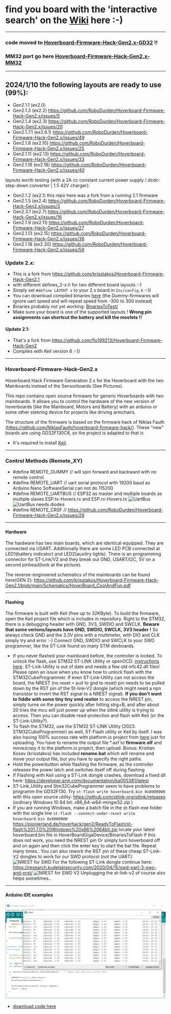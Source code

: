 # find you board with the 'interactive search' on the [Wiki](https://github.com/RoboDurden/Hoverboard-Firmware-Hack-Gen2.x/wiki) here :-)

***

### code moved to [Hoverboard-Firmware-Hack-Gen2.x-GD32](https://github.com/RoboDurden/Hoverboard-Firmware-Hack-Gen2.x-GD32) !!
### MM32 port go here [Hoverboard-Firmware-Hack-Gen2.x-MM32](https://github.com/AILIFE4798/Hoverboard-Firmware-Hack-Gen2.x-MM32)

***

## 2024/1/10 the following layouts are ready to use (99%):

- Gen2.1.1 (ex2.0)
- Gen2.1.3 (ex2.2) https://github.com/RoboDurden/Hoverboard-Firmware-Hack-Gen2.x/issues/5
- Gen2.1.4 (ex2.3) https://github.com/RoboDurden/Hoverboard-Firmware-Hack-Gen2.x/issues/20
- Gen2.1.7.1 (ex2.6.1) https://github.com/RoboDurden/Hoverboard-Firmware-Hack-Gen2.x/issues/49
- Gen2.1.8 (ex2.10) https://github.com/RoboDurden/Hoverboard-Firmware-Hack-Gen2.x/issues/25
- Gen2.1.11 (ex2.13) https://github.com/RoboDurden/Hoverboard-Firmware-Hack-Gen2.x/issues/33
- Gen2.1.16 (ex2.18) https://github.com/RoboDurden/Hoverboard-Firmware-Hack-Gen2.x/issues/40

layouts worth testing (with a 2A cc constant current power supply / dcdc-step-down converter | 1.5 42V charger):

- Gen2.1.2 (ex2.1) this repo here was a fork from a running 2.1 firmware
- Gen2.1.5 (ex2.4) https://github.com/RoboDurden/Hoverboard-Firmware-Hack-Gen2.x/issues/3
- Gen2.3.1 (ex2.7) https://github.com/RoboDurden/Hoverboard-Firmware-Hack-Gen2.x/issues/16
- Gen2.1.9 (ex2.11) https://github.com/RoboDurden/Hoverboard-Firmware-Hack-Gen2.x/issues/27
- Gen2.1.13 (ex2.15) https://github.com/RoboDurden/Hoverboard-Firmware-Hack-Gen2.x/issues/38
- Gen2.1.18 (ex2.20) https://github.com/RoboDurden/Hoverboard-Firmware-Hack-Gen2.x/issues/58
  
### Update 2.x:
- This is a fork from https://github.com/krisstakos/Hoverboard-Firmware-Hack-Gen2.1
- with different defines_2-x.h for two different board layouts :-) 
- Simply set `#define LAYOUT x` to your 2.x board in `Inc/config.h` :-))
- You can download compiled binaries [here](BinariesReadyToFlash/) (the Dummy-firmwares will ignore uart speed and will repeat speed from -300 to 300 instead)
- Binaries probably not yet working: [BinariesToTest/](BinariesToTest/)
- Make sure your board is one of the supported layouts ! **Wrong pin assignments can shortcut the battery and kill the mosfets !!**


#### Update 2.1:
- That's a fork from https://github.com/flo199213/Hoverboard-Firmware-Hack-Gen2
- Compiles with Keil version 6 :-))


---

### Hoverboard-Firmware-Hack-Gen2.x

Hoverboard Hack Firmware Generation 2.x for the Hoverboard with the two Mainboards instead of the Sensorboards (See Pictures).

This repo contains open source firmware for generic Hoverboards with two mainboards. It allows you to control the hardware of the new version of hoverboards (like the Mainboard, Motors and Battery) with an arduino or some other steering device for projects like driving armchairs.

The structure of the firmware is based on the firmware hack of Niklas Fauth (https://github.com/NiklasFauth/hoverboard-firmware-hack/). These "new" boards are using GD32F130C6, so the project is adapted to that ic

- It's required to install [Keil](https://www.keil.com/download/product/).

---

### Control Methods (Remote_XY)

- #define REMOTE_DUMMY  // will spin forward and backward with no remote control
- #define REMOTE_UART    // uart serial protocol with 19200 baud as Arduino Nano SoftwareSerial can not do 115200
- #define REMOTE_UARTBUS	// ESP32 as master and multiple boards as multiple slaves ESP.tx-Hovers.rx and ESP.rx-Hovers.tx
  ![UartBus](https://raw.githubusercontent.com/RoboDurden/Hoverboard-Firmware-Hack-Gen2.x/main/Overview/UartBus.jpg)
  ![UartBus needs diodes](https://raw.githubusercontent.com/RoboDurden/Hoverboard-Firmware-Hack-Gen2.x/main/Overview/UartBus_needs_Schottky_diodes.jpg)  
- #define REMOTE_CRSF		// https://github.com/RoboDurden/Hoverboard-Firmware-Hack-Gen2.x/issues/26

---

#### Hardware

The hardware has two main boards, which are identical equipped. They are connected via USART. Additionally there are some LED PCB connected at LED1(battery indicator) and LED2(auxiliry lights). There is an programming connector for ST-Link/V2 and they break out GND, USART/I2C, 5V on a second pinhead(look at the picture).

The reverse-engineered schematics of the mainboards can be found here(GEN 2):
https://github.com/krisstakos/Hoverboard-Firmware-Hack-Gen2.1/blob/main/Schematics/HoverBoard_CoolAndFun.pdf


---

#### Flashing
The firmware is built with Keil (free up to 32KByte). To build the firmware, open the Keil project file which is includes in repository. Right to the STM32, there is a debugging header with GND, 3V3, SWDIO and SWCLK. 
**Beware that some verions/layouts have  GND, SWDIO, SWCLK, 3V3 header !** So always check GND and the 3.3V pins with a multimeter, with DIO and CLK simply try and error :-)
Connect GND, SWDIO and SWCLK to your SWD programmer, like the ST-Link found on many STM devboards.

- If you never flashed your mainboard before, the controller is locked. To unlock the flash, use STM32 ST-LINK Utility or openOCD. [instructions here](https://github.com/EFeru/hoverboard-firmware-hack-FOC/wiki/How-to-Unlock-MCU-flash).
ST-Link-Utility is out of date and needs a few old mfc42.dll files! Please open an issue when you know how to unlock flash with the STM32CubeProgrammer.
If even ST-Link-Utility can not access the board, the NREST (no reset = pull to gnd to reset) pin needs to be pulled down by the RST pin of the St-link-V2 dongle (which might need a npn transistor to invert the RST signal to a NREST signal).
**If you don't want to fiddle with some tiny tiny smd resitor** to access the NREST pin, simply turne on the power quickly after hitting strg+B, and after about 20 tries the mcu will just power up when the stlink utility is trying to access. Then you can disable read-protection and flash with Keil (or the ST-Link-Utility?).
- To flash the STM32, use the STM32 ST-LINK Utility (2023: STM32CubeProgrammer) as well, ST-Flash utility or Keil by itself. I was also having 100% success rate with platform.io project from [here](https://github.com/EFeru/hoverboard-sideboard-hack-GD) just for uploading. You have to rename the output file *.axf to **firmware.elf** and move/copy it to the platform.io project, then upload. 
Bonus: Kristian Kosev (krisstakos) has  included **rename.bat** which will rename and move your output file, but you have to specify the right paths.
- Hold the powerbutton while flashing the firmware, as the controller releases the power latch and switches itself off during flashing
- If Flashing with Keil using a ST-Link dongle crashes, download a fixed dll here: https://developer.arm.com/documentation/ka005381/latest
- ST-Link_Utility and Stm32CubeProgrammer seem to have problems to programm the GD32F130. Try ` st-flash write hoverboard.bin 0x8000000 ` with this open source utility: https://github.com/stlink-org/stlink/releases (ordinary Windows 10 64 bit: x86_64-w64-mingw32.zip )
- If you are running Windows, make a batch file in the st-flash-exe folder with the single line `st-flash --connect-under-reset write hoverboard.bin 0x8000000`
https://pionierland.de/hoverhack/gen2/ReadyToFlash/st-flash%201.7.0%20Windows%20x86%2064bit.zip
locate your latest hoverboard.bin file in HoverBoardGigaDevice/BinariesToFlash
If this does not work, you need the NREST pin Or simply turn hoverboard off and on again and then click the enter key to start the bat file. Repeat many times..
You can also rework the RST pin of these cheap ST-Link-V2 dongles to work for our SWD protocol (not the UART):
![NREST for SWD](https://raw.githubusercontent.com/RoboDurden/Hoverboard-Firmware-Hack-Gen2.x/main/Overview/NREST_for_SWD.jpg)
For the following ST-Link dongle continue here: https://research.kudelskisecurity.com/2020/04/15/swd-part-3-swo-and-nrst/
![NREST for SWD V2](https://raw.githubusercontent.com/RoboDurden/Hoverboard-Firmware-Hack-Gen2.x/main/Overview/NREST_for_SWD_V2.jpg)
Unplugging the st-link-v2 of course also helps sometimes..

---

#### Arduino IDE examples

![screenshot ](Arduino%20Examples/screenshot_TestSpeed.jpg)
- [download code here](Arduino%20Examples/)

